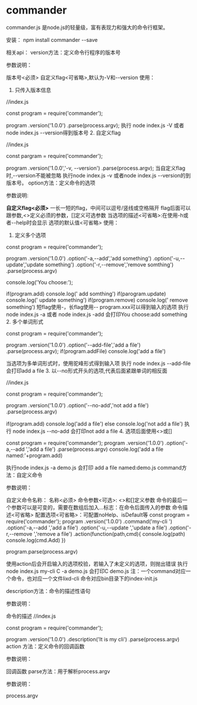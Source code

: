 #  commander
commander.js 是node.js的轻量级，富有表现力和强大的命令行框架。

安装：
npm install commander --save

相关api：
version方法：定义命令行程序的版本号

参数说明：

版本号<必须>
自定义flag<可省略>,默认为-V和--version
使用：

1. 只传入版本信息

//index.js

const program = require('commander');

program
    .version('1.0.0')
    .parse(process.argv);
执行 node index.js -V 或者 node index.js --version得到版本号
2. 自定义flag

//index.js

const pargram = require('commander');

program
    .version('1.0.0','-v, --version')
    .parse(process.argv);
当自定义flag时,--version不能被忽略
执行node index.js -v 或者node index.js --version的到版本号。
option方法：定义命令的选项

参数说明:

**自定义flag<必须>**
一长一短的flag，中间可以逗号/竖线或空格隔开
flag后面可以跟参数,<>定义必须的参数，[]定义可选参数
当选项的描述<可省略>:在使用-h或者--help时会显示
选项的默认值<可省略>
使用：

1. 定义多个选项

const program = require('commander');

program
    .version('1.0.0')
    .option('-a,--add','add something')
    .option('-u,--update','update something')
    .option('-r,--remove','remove somthing')
    .parse(process.argv)
    
console.log('You choose:');

if(program.add) console.log(' add somthing')
if(parogram.update) console.log(' update something')
if(program.remove) console.log(' remove something')
短flag使用-，长flag使用--
program.xxx可以得到输入的选项
执行 node index.js -a 或者 node index.js -add 会打印You choose:add something
2. 多个单词形式

const program = require('commander');

program
    .version('1.0.0')
    .option('--add-file','add a file')
    .parse(process.argv);
if(program.addFile) console.log('add a file')

当选项为多单词形式时，使用驼峰形式得到输入项
执行 node index.js --add-file 会打印add a file
3. 以--no形式开头的选项,代表后面紧跟单词的相反面

//index.js

const program = require('commander');

program
    .version('1.0.0')
    .option('--no-add','not add a file')
    .parse(process.argv)
    
if(program.add) console.log('add a file')
else console.log('not add a file')
执行 node index.js --no-add 会打印not add a file
4. 选项后面使用<>或[]

const program = require('commander');
program
    .version('1.0.0')
    .option('-a,--add <filename>','add a file')
    .parse(process.argv)
console.log('add a file named:'+program.add)

执行node index.js -a demo.js 会打印 add a file named:demo.js
command方法：自定义命令

参数说明：

自定义命令名称：
名称<必须>
命令参数<可选>:
<>和[]定义参数
命令的最后一个参数可以是可变的，需要在数组后加入...标志：在命令后面传入的参数
命令描述<可省略>
配置选项<可省略>：可配置noHelp、isDefault等
const program = require('commander');
program
    .version('1.0.0')
    .command('my-cli <path>')
    .option('-a,--add <filename>','add a file')
    .option('-u,--update <filename>','update a file')
    .option('-r,--remove <filename>','remove a file')
    .action(function(path,cmd){
        console.log(path)
        console.log(cmd.Add)
    })

program.parse(process.argv)
    
使用action后会开启输入的选项校验，若输入了未定义的选项，则抛出错误
执行 node index.js my-cli C -a demo.js 会打印C demo.js
注：一个command对应一个命令，也对应一个文件lixd-cli 命令对应bin目录下的index-init.js

description方法：命令的描述性语句

参数说明：

命令的描述
//index.js

const program = require('commander');

program
    .version('1.0.0')
    .description('It is my cli')
    .parse(process.argv)
action 方法：定义命令的回调函数

参数说明：

回调函数
parse方法：用于解析process.argv

参数说明：

process.argv
